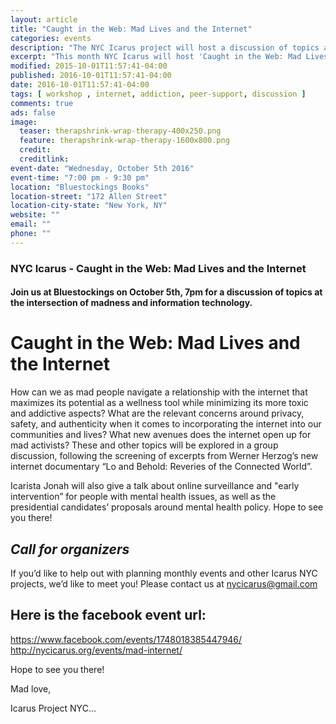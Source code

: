 ```yaml
---
layout: article
title: "Caught in the Web: Mad Lives and the Internet"
categories: events
description: "The NYC Icarus project will host a discussion of topics at the intersection of madness and information technology."
excerpt: "This month NYC Icarus will host 'Caught in the Web: Mad Lives and the Internet': a discussion of topics at the intersection of madness and information technology on October 5th at 7pm at the Bluestockings Bookstore and Activist Center." 
modified: 2015-10-01T11:57:41-04:00
published: 2016-10-01T11:57:41-04:00
date: 2016-10-01T11:57:41-04:00
tags: [ workshop , internet, addiction, peer-support, discussion ]
comments: true
ads: false
image:
  teaser: therapshrink-wrap-therapy-400x250.png
  feature: therapshrink-wrap-therapy-1600x800.png
  credit: 
  creditlink: 
event-date: "Wednesday, October 5th 2016"
event-time: "7:00 pm - 9:30 pm"
location: "Bluestockings Books"
location-street: "172 Allen Street"
location-city-state: "New York, NY"
website: ""
email: ""
phone: ""
---
```

### NYC Icarus - Caught in the Web: Mad Lives and the Internet

#### Join us at Bluestockings on October 5th, 7pm for a discussion of topics at the intersection of madness and information technology. 

# Caught in the Web: Mad Lives and the Internet
How can we as mad people navigate a relationship with the internet that maximizes its potential as a wellness tool while minimizing its more toxic and addictive aspects? What are the relevant concerns around privacy, safety, and authenticity when it comes to incorporating the internet into our communities and lives? What new avenues does the internet open up for mad activists? These and other topics will be explored in a group discussion, following the screening of excerpts from Werner Herzog’s new internet documentary “Lo and Behold: Reveries of the Connected World”. 

Icarista Jonah will also give a talk about online surveillance and "early intervention” for people with mental health issues, as well as the presidential candidates’ proposals around mental health policy. Hope to see you there!

## *Call for organizers*
If you’d like to help out with planning monthly events and other Icarus NYC projects, we’d like to meet you! Please contact us at nycicarus@gmail.com

## Here is the facebook event url:
https://www.facebook.com/events/1748018385447946/
http://nycicarus.org/events/mad-internet/

Hope to see you there!

Mad love,

Icarus Project NYC…
